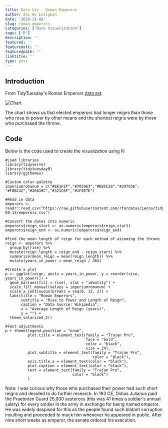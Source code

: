 ```yaml
---
title: Data Viz - Roman Emperors
author: Zac de Lusignan
date: '2020-11-08'
slug: roman-emperors
categories: ['Data Visualization']
tags: ['R']
description: ''
featured: ''
featuredalt: ''
featuredpath: ''
linktitle: ''
type: post
---
```


## Introduction

From TidyTuesday's Roman Emperors [data set](https://github.com/rfordatascience/tidytuesday/tree/master/data/2019/2019-08-13).

![Chart](/img/main/emperors.png)

The chart shows us that elected emperors had longer reigns than those who rose to power by other means and the shortest reigns were by those who purchased the throne.

## Code

Below is the code used to create the visualization using R:

````
#Load libraries
library(tidyverse)
library(tidytuesdayR)
library(ggthemes)

#Custom color palette
imperiumromanum = c("#8E1F2F","#702963","#B85C28","#297036", "#F0BC42","#26619C","#321C6F","#1F8E7E")

#Read in data
emperors <- readr::read_csv("https://raw.githubusercontent.com/rfordatascience/tidytuesday/master/data/2019/2019-08-13/emperors.csv")

#Convert the dates into numeric
emperors$reign_start <- as.numeric(emperors$reign_start)
emperors$reign_end <- as.numeric(emperors$reign_end)

#Find the mean length of reign for each method of assuming the throne
reign <- emperors %>%
  group_by(rise) %>%
  mutate(reign_length = reign_end - reign_start) %>%
  summarize(mean_reign = mean(reign_length)) %>%
  mutate(years_in_power = mean_reign / 365)

#Create a plot
p <- ggplot(reign, aes(x = years_in_power, y = reorder(rise, years_in_power))) +
  geom_bar(aes(fill = rise), stat = "identity") +
  scale_fill_manual(values = imperiumromanum) +
  scale_x_continuous(breaks = seq(0, 12, 2)) +
  labs(title = "Roman Emperors",
       subtitle = "Rise to Power and Length of Reign",
       caption = "Data Source: Wikipedia",
       x = "Average Length of Reign (years)",
       y = "") +
  theme_solarized_2()

#Font adjustments
p + theme(legend.position = "none",
          plot.title = element_text(family = "Trajan Pro",
                                    face = "bold",
                                    color = "black",
                                    size = 24),
          plot.subtitle = element_text(family = "Trajan Pro",
                                       color = "black"),
          axis.title.x = element_text(color = "black"),
          plot.caption = element_text(color = "black"),
          text = element_text(family = "Trajan Pro",
                              color = "black")
          )
````

Note: I was curious why those who purchased their power had such short reigns and decided to do further research. In 193 CE, Didius Julianus paid the Praetorian Guard 25,000 sesterces (this was 41 times a soldier's annual salary) for every soldier in the army in exchange for being named emperor. He was widely despised for this as the people found such blatant corruption insulting and proceeded to mock him whenever he appeared in public. After nine short weeks as emperor, the senate ordered his execution.
